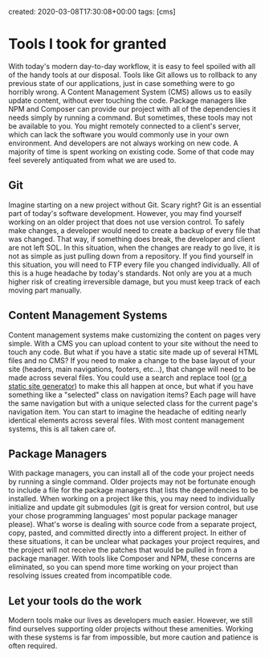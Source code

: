 created: 2020-03-08T17:30:08+00:00
tags: [cms]

# Tools I took for granted

With today's modern day-to-day workflow, it is easy to feel spoiled with all of the handy tools at our disposal. Tools like Git allows us to rollback to any previous state of our applications, just in case something were to go horribly wrong. A Content Management System (CMS) allows us to easily update content, without ever touching the code. Package managers like NPM and Composer can provide our project with all of the dependencies it needs simply by running a command. But sometimes, these tools may not be available to you. You might remotely connected to a client's server, which can lack the software you would commonly use in your own environment. And developers are not always working on new code. A majority of time is spent working on existing code. Some of that code may feel severely antiquated from what we are used to.

## Git 

Imagine starting on a new project without Git. Scary right? Git is an essential part of today's software development. However, you may find yourself working on an older project that does not use version control. To safely make changes, a developer would need to create a backup of every file that was changed. That way, if something does break, the developer and client are not left SOL. In this situation, when the changes are ready to go live, it is not as simple as just pulling down from a repository. If you find yourself in this situation, you will need to FTP every file you changed individually. All of this is a huge headache by today's standards. Not only are you at a much higher risk of creating irreversible damage, but you must keep track of each moving part manually.

## Content Management Systems

Content management systems make customizing the content on pages very simple. With a CMS you can upload content to your site without the need to touch any code. But what if you have a static site made up of several HTML files and no CMS? If you need to make a change to the base layout of your site (headers, main navigations, footers, etc...), that change will need to be made across several files. You could use a search and replace tool ([or a static site generator](./rebuilding_my_blog.html)) to make this all happen at once, but what if you have something like a "selected" class on navigation items? Each page will have the same navigation but with a unique selected class for the current page's navigation item. You can start to imagine the headache of editing nearly identical elements across several files. With most content management systems, this is all taken care of.

## Package Managers

With package managers, you can install all of the code your project needs by running a single command. Older projects may not be fortunate enough to include a file for the package managers that lists the dependencies to be installed. When working on a project like this, you may need to individually initialize and update git submodules (git is great for version control, but use your chose programming languages' most popular package manager please). What's worse is dealing with source code from a separate project, copy, pasted, and committed directly into a different project. In either of these situations, it can be unclear what packages your project requires, and the project will not receive the patches that would be pulled in from a package manager. With tools like Composer and NPM, these concerns are eliminated, so you can spend more time working on your project than resolving issues created from incompatible code.

## Let your tools do the work

Modern tools make our lives as developers much easier. However, we still find ourselves supporting older projects without these amenities. Working with these systems is far from impossible, but more caution and patience is often required.


